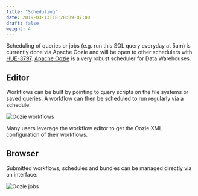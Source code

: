 ```yaml
---
title: "Scheduling"
date: 2019-03-13T18:28:09-07:00
draft: false
weight: 4
---
```


Scheduling of queries or jobs (e.g. run this SQL query everyday at 5am) is currently done via Apache Oozie and will be open to other schedulers with [HUE-3797](https://issues.cloudera.org/browse/HUE-3797). [Apache Oozie](http://oozie.apache.org) is a very robust scheduler for Data Warehouses.

## Editor

Workflows can be built by pointing to query scripts on the file systems or saved queries. A workflow can then be scheduled to run regularly via a schedule.

![Oozie workflows](https://cdn.gethue.comuploads/2016/04/hue-workflows.png)

Many users leverage the workflow editor to get the Oozie XML configuration of their workflows.

## Browser

Submitted workflows, schedules and bundles can be managed directly via an interface:

![Oozie jobs](https://cdn.gethue.com/uploads/2016/04/hue-dash-oozie.png)
